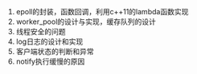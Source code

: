 1. epoll的封装，函数回调，利用c++11的lambda函数实现
2. worker_pool的设计与实现，缓存队列的设计
3. 线程安全的问题
4. log日志的设计和实现
5. 客户端状态的判断和异常
6. notify执行缓慢的原因